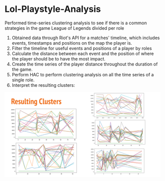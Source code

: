# Lol-Playstyle-Analysis
Performed time-series clustering analysis to see if there is a common strategies in the game League of Legends divided per role

1. Obtained data through Riot's API for a matches' timeline, which includes events, timestamps and positions on the map the player is.
2. Filter the timeline for useful events and positions of a player by roles
3. Calculate the distance between each event and the position of where the player should be to have the most impact.
4. Create the time series of the player distance throughout the duration of the game.
5. Perform HAC to perform clustering analysis on all the time series of a single role.
6. Interpret the resulting clusters:

<img src='Resulting Clusters.png'/>


